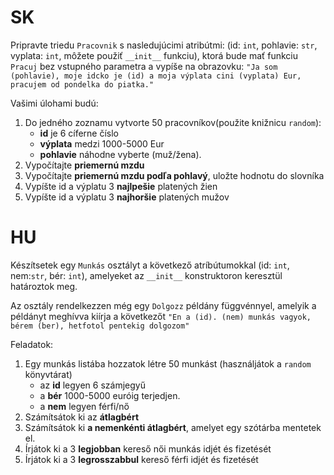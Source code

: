 # SK
Pripravte triedu `Pracovnik` s nasledujúcimi atribútmi: (id: `int`, pohlavie: `str`, vyplata: `int`, môžete použiť `__init__` funkciu), ktorá bude mať funkciu `Pracuj` bez vstupného parametra a vypíše na obrazovku: `"Ja som (pohlavie), moje idcko je (id) a moja výplata cini (vyplata) Eur, pracujem od pondelka do piatka."`

Vašimi úlohami budú: 
1. Do jedného zoznamu vytvorte 50 pracovníkov(použite knižnicu `random`): 
   - **id** je 6 cíferne číslo 
   - **výplata** medzi 1000-5000 Eur
   - **pohlavie** náhodne vyberte (muž/žena).
2. Vypočítajte **priemernú mzdu**
3. Vypočítajte **priemernú mzdu podľa pohlavý**, uložte hodnotu do slovníka
4. Vypíšte id a výplatu 3 **najlpešie** platených žien
5. Vypíšte id a výplatu 3 **najhoršie** platených mužov

# HU
Készítsetek egy `Munkás` osztályt a következő atríbútumokkal (id: `int`, nem:`str`, bér: `int`), amelyeket az
`__init__` konstruktoron keresztül határoztok meg.

Az osztály rendelkezzen még egy `Dolgozz` példány függvénnyel, amelyik a példányt meghívva kiírja a következőt `"En a (id). (nem) munkás vagyok, bérem (ber), hetfotol pentekig dolgozom"`

Feladatok:
1. Egy munkás listába hozzatok létre 50 munkást (használjátok a `random` könyvtárat)
    - az **id** legyen 6 számjegyű
    - a **bér** 1000-5000 euróig terjedjen.
    - a **nem** legyen férfi/nő
2. Számítsátok ki az **átlagbért**
3. Számítsátok ki **a nemenkénti átlagbért**, amelyet egy szótárba mentetek el.
4. Írjátok ki a 3 **legjobban** kereső női munkás idjét és fizetését
5. Írjátok ki a 3 **legrosszabbul** kereső férfi idjét és fizetését